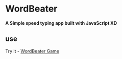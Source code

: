# WordBeater

<h4><p> A Simple speed typing app built with JavaScript XD</p></h4>

## use
Try it - [WordBeater Game](https://madhusaini22.github.io/WordBeater/)
